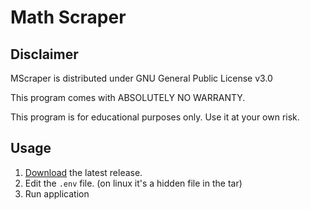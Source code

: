 # Math Scraper

## Disclaimer

MScraper is distributed under GNU General Public License v3.0

This program comes with ABSOLUTELY NO WARRANTY.

This program is for educational purposes only. Use it at your own risk.

## Usage

1. [Download](https://github.com/garobcsi/MathScraper/releases/latest) the latest release.
2. Edit the `.env` file. (on linux it's a hidden file in the tar)
3. Run application
